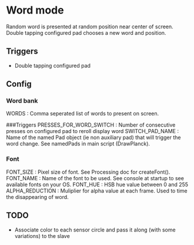 Word mode
=======

Random word is presented at random position near center of screen. Double tapping configured pad chooses a new word and position.

## Triggers
- Double tapping configured pad

## Config
### Word bank
WORDS : Comma seperated list of words to present on screen.

###Triggers
PRESSES_FOR_WORD_SWITCH : Number of consecutive presses on configured pad to reroll display word
SWITCH_PAD_NAME : Name of the named Pad object (ie non auxiliary pad) that will trigger the word change. See namedPads in main script (DrawPlanck).

### Font
FONT_SIZE : Pixel size of font. See Processing doc for createFont().
FONT_NAME : Name of the font to be used. See console at startup to see available fonts on your OS.
FONT_HUE : HSB hue value between 0 and 255
ALPHA_REDUCTION : Muliplier for alpha value at each frame. Used to time the disappearing of word.

## TODO
- Associate color to each sensor circle and pass it along (with some variations) to the slave